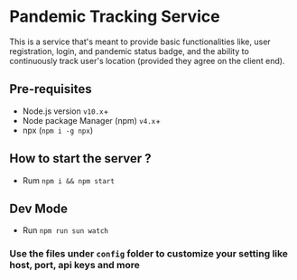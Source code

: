 # Pandemic Tracking Service

This is a service that's meant to provide basic functionalities like, user registration, login, and pandemic status badge, and the ability to continuously track user's location (provided they agree on the client end).


## Pre-requisites
* Node.js version `v10.x`+
* Node package Manager (npm) `v4.x`+
* npx (`npm i -g npx`)

## How to start the server ?

* Rum `npm i && npm start`

## Dev Mode

* Run `npm run sun watch`

### Use the files under `config` folder to customize your setting like host, port, api keys and more

